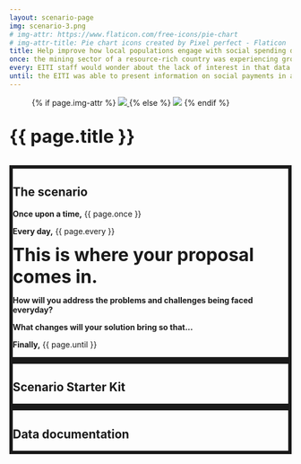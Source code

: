 ```yaml
---
layout: scenario-page
img: scenario-3.png
# img-attr: https://www.flaticon.com/free-icons/pie-chart
# img-attr-title: Pie chart icons created by Pixel perfect - Flaticon
title: Help improve how local populations engage with social spending data to ensure sustainable investments in their communities.
once: the mining sector of a resource-rich country was experiencing growing investor interest driven by strong global demand for minerals. Within this context, the populations living near mines wanted to understand if their communities really benefited from the mining sector’s activity. To answer that question, the Extractive Industries Transparency Initiative (EITI) published annual reports with detailed information about social spending by mining companies, which detailed the value of community payments made by companies as well as information on the intended purpose and beneficiaries of the payments. However, the EITI’s staff found that community members living near mining projects rarely read the reports.
every: EITI staff would wonder about the lack of interest in that data within communities. Speaking with community representatives, they found the explanation&#58; many community members were not aware that EITI reports contained that data, and those who did had difficulty making sense of the information as it was buried in long data tables. This was a problem, because the data could help community members better assess if companies delivered on their promised social spending and the extent to which it aligned with community priorities. Chief among those priorities was making sure that the investments were making the community more resilient and able to thrive even if the mining operations and related social payments would stop. But this wouldn’t be possible unless the information was presented in a more accessible and engaging way.
until: the EITI was able to present information on social payments in a much more compelling way. This allowed community members to better understand how company payments were impacting their lives. Community members started using EITI data to hold companies accountable when they were not making the payments they had committed themselves to or when money was being wasted on projects that communities did not want. This led to improvements in the governance of social payments, ensuring that they reached their intended beneficiaries, and genuinely improved the livelihoods of community members. 
---
```


<section class="d-flex flex-wrap justify-content-between align-items-center" id="intro">
    <div class="col-md-3 col-lg-2">
    <figure>
        {% if page.img-attr %}
        <a href="{{ page.img-attr }}" target="_blank" title="{{ page.img-attr-title }}">
            <img class="img-fluid" src="{{ site.baseurl }}/assets/img/scenarios/{{ page.img }}">
        </a>
        {% else %}
        <img class="img-fluid" src="{{ site.baseurl }}/assets/img/scenarios/{{ page.img }}">
        {% endif %}
    </figure>
    </div>
    <div class="col-md-9 col-lg-10">
        <p style="font-size: xx-large"><strong class="color-primary-1 mt-4">{{ page.title }}</strong></p>
    </div>
</section>

<section class="color-primary-2 rounded px-4 pt-2 pb-4 my-4" style="border: 6px solid" id="scenario">

<h1 class="color-primary-2">The scenario</h1>

<p><strong>Once upon a time,</strong> {{ page.once }}</p>
<p><strong>Every day,</strong> {{ page.every }}</p>
<p><strong class="color-primary-1" style="font-size: xx-large">This is where your proposal comes in.</strong></p>

<p><strong class="color-primary-1">How will you address the problems and challenges being faced everyday?</strong></p>
<p><strong class="color-primary-1">What changes will your solution bring so that...</strong></p>

<p><strong>Finally,</strong> {{ page.until }}</p>

</section>

<section class="color-primary-3 rounded px-4 pt-2 pb-4 my-4" style="border: 6px solid" id="starter-kit">

<h1 class="color-primary-3">Scenario Starter Kit</h1>

</section>

<section class="color-primary-4 rounded px-4 pt-2 pb-4 my-4" style="border: 6px solid" id="data-documentation">

<h1 class="color-primary-4">Data documentation</h1>

</section>

